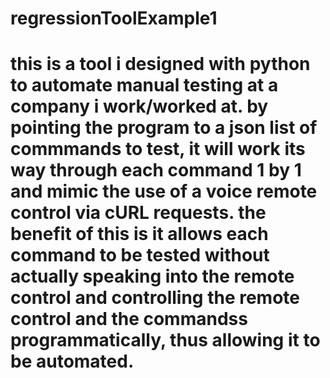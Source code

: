 # regressionToolExample1

# this is a tool i designed with python to automate manual testing at a company i work/worked at. by pointing the program to a json list of commmands to test, it will work its way through each command 1 by 1 and mimic the use of a voice remote control via cURL requests. the benefit of this is it allows each command to be tested without actually speaking into the remote control and controlling the remote control and the commandss programmatically, thus allowing it to be automated.

